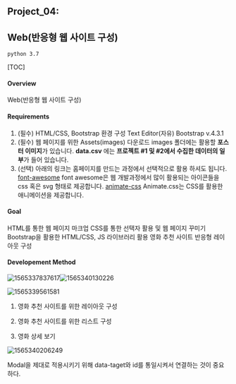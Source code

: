 

## Project_04: 

## Web(반응형 웹 사이트 구성)

`python 3.7`

[TOC]



#### Overview

Web(반응형 웹 사이트 구성)



#### Requirements

1. (필수) HTML/CSS, Bootstrap 환경 구성
Text Editor(자유)
Bootstrap v.4.3.1
2. (필수) 웹 페이지를 위한 Assets(images) 다운로드
images 폴더에는 활용할 **포스터 이미지**가 있습니다.
**data.csv** 에는 **프로젝트 #1 및 #2에서 수집한 데이터의 일부**가 들어 있습니다.
3. (선택) 아래의 링크는 홈페이지를 만드는 과정에서 선택적으로 활용 하셔도 됩니다.
  [font-awesome](https://fontawesome.com/)
  font awesome은 웹 개발과정에서 많이 활용되는 아이콘들을 css 혹은 svg 형태로 제공합니다.
  [animate-css](https://daneden.github.io/animate.css/)
  Animate.css는 CSS를 활용한 애니메이션을 제공합니다.



#### Goal

HTML를 통한 웹 페이지 마크업
CSS를 통한 선택자 활용 및 웹 페이지 꾸미기
Bootstrap을 활용한 HTML/CSS, JS 라이브러리 활용
영화 추천 사이트 반응형 레이아웃 구성



#### Developement Method

![1565337837617](C:\Users\student\AppData\Roaming\Typora\typora-user-images\1565337837617.png)![1565340130226](C:\Users\student\AppData\Roaming\Typora\typora-user-images\1565340130226.png)

![1565339561581](C:\Users\student\AppData\Roaming\Typora\typora-user-images\1565339561581.png)





1. 영화 추천 사이트를 위한 레이아웃 구성





2. 영화 추천 사이트를 위한 리스트 구성







3. 영화 상세 보기

![1565340206249](C:\Users\student\AppData\Roaming\Typora\typora-user-images\1565340206249.png)

Modal을 제대로 적용시키기 위해 data-taget와 id를 통일시켜서 연결하는 것이 중요하다.